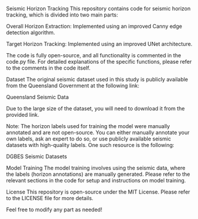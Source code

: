 Seismic Horizon Tracking
This repository contains code for seismic horizon tracking, which is divided into two main parts:

Overall Horizon Extraction: Implemented using an improved Canny edge detection algorithm.

Target Horizon Tracking: Implemented using an improved UNet architecture.

The code is fully open-source, and all functionality is commented in the code.py file. For detailed explanations of the specific functions, please refer to the comments in the code itself.

Dataset
The original seismic dataset used in this study is publicly available from the Queensland Government at the following link:

Queensland Seismic Data

Due to the large size of the dataset, you will need to download it from the provided link.

Note: The horizon labels used for training the model were manually annotated and are not open-source. You can either manually annotate your own labels, ask an expert to do so, or use publicly available seismic datasets with high-quality labels. One such resource is the following:

DGBES Seismic Datasets

Model Training
The model training involves using the seismic data, where the labels (horizon annotations) are manually generated. Please refer to the relevant sections in the code for setup and instructions on model training.

License
This repository is open-source under the MIT License. Please refer to the LICENSE file for more details.

Feel free to modify any part as needed!
